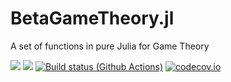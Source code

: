 # BetaGameTheory.jl
A set of functions in pure Julia for Game Theory


[![](https://img.shields.io/badge/docs-stable-blue.svg)](https://sylvaticus.github.io/BetaGameTheory.jl/stable)
[![](https://img.shields.io/badge/docs-dev-blue.svg)](https://sylvaticus.github.io/BetaGameTheory.jl/dev)
[![Build status (Github Actions)](https://github.com/sylvaticus/BetaGameTheory.jl/workflows/CI/badge.svg)](https://github.com/sylvaticus/BetaGameTheory.jl/actions)
[![codecov.io](http://codecov.io/github/sylvaticus/BetaGameTheory.jl/coverage.svg?branch=main)](http://codecov.io/github/sylvaticus/BetaGameTheory.jl?branch=main)